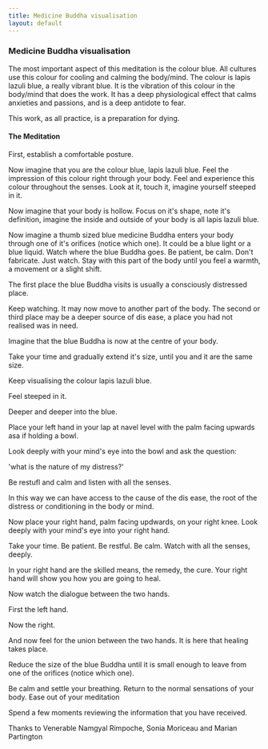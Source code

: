 ```yaml
---
title: Medicine Buddha visualisation
layout: default
---
```


### Medicine Buddha visualisation
The most important aspect of this meditation is the colour blue. All cultures use this colour for cooling and calming the body/mind. The colour is lapis lazuli blue, a really vibrant blue. It is the vibration of this colour in the body/mind that does the work. It has a deep physiological effect that calms anxieties and passions, and is a deep antidote to fear.

This work, as all practice, is a preparation for dying.

#### The Meditation
First, establish a comfortable posture.

Now imagine that you are the colour blue, lapis lazuli blue.
Feel the impression of this colour right through your body.
Feel and experience this colour throughout the senses.
Look at it, touch it, imagine yourself steeped in it.

Now imagine that your body is hollow.
Focus on it's shape, note it's definition, imagine the inside and outside of your body is all lapis lazuli blue.

Now imagine a thumb sized blue medicine Buddha enters your body through one of it's orifices (notice which one). It could be a blue light or a blue liquid.
Watch where the blue Buddha goes.
Be patient, be calm.
Don't fabricate.
Just watch.
Stay with this part of the body until you feel a warmth, a movement or a slight shift.

The first place the blue Buddha visits is usually a consciously distressed place.

Keep watching. It may now move to another part of the body. The second or third place may be a deeper source of dis ease, a place you had not realised was in need.

Imagine that the blue Buddha is now at the centre of your body.

Take your time and gradually extend it's size, until you and it are the same size.

Keep visualising the colour lapis lazuli blue.

Feel steeped in it.

Deeper and deeper into the blue.

Place your left hand in your lap at navel level with the palm facing upwards asa if holding a bowl.

Look deeply with your mind's eye into the bowl and ask the question:

'what is the nature of my distress?'

Be restufl and calm and listen with all the senses.

In this way we can have access to the cause of the dis ease, the root of the distress or conditioning in the body or mind.

Now place your right hand, palm facing updwards, on your right knee.
Look deeply with your mind's eye into your right hand.

Take your time.
Be patient.
Be restful.
Be calm.
Watch with all the senses, deeply.

In your right hand are the skilled means, the remedy, the cure.
Your right hand will show you how you are going to heal.

Now watch the dialogue between the two hands.

First the left hand.

Now the right.

And now feel for the union between the two hands. It is here that healing takes place.

Reduce the size of the blue Buddha until it is small enough to leave from one of the orifices (notice which one).

Be calm and settle your breathing.
Return to the normal sensations of your body.
Ease out of your meditation

Spend a few moments reviewing the information that you have received.

 

Thanks to Venerable Namgyal Rimpoche, Sonia Moriceau and Marian Partington
